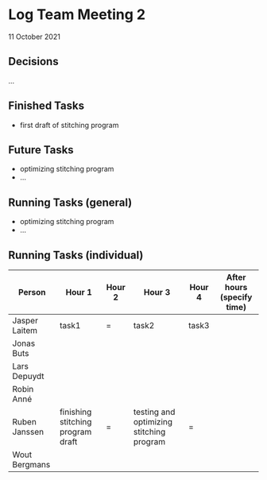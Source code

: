 # Log Team Meeting 2
11 October 2021

## Decisions
...

## Finished Tasks
* first draft of stitching program


## Future Tasks
* optimizing stitching program
* ...
  
## Running Tasks (general)
* optimizing stitching program
* ...

## Running Tasks (individual)
Person | Hour 1 | Hour 2 | Hour 3 | Hour 4 | After hours (specify time)
------ | ------ | ------ | ------ | ------ | -------------
Jasper Laitem | task1 | = | task2 | task3
Jonas Buts    |    |     |      |
Lars Depuydt  |    |     |      |
Robin Anné    |    |     |      |
Ruben Janssen | finishing stitching program draft | = | testing and optimizing stitching program | =
Wout Bergmans |    |     |      |
